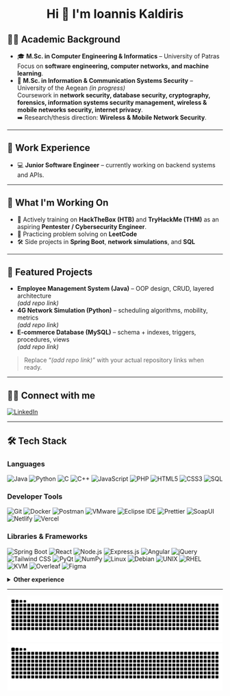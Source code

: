 <h1 align="center">Hi 👋 I'm Ioannis Kaldiris</h1>

## 👨‍🎓 Academic Background
- 🎓 **M.Sc. in Computer Engineering & Informatics** – University of Patras  
  Focus on **software engineering, computer networks, and machine learning**.  
- 📖 **M.Sc. in Information & Communication Systems Security** – University of the Aegean *(in progress)*  
  Coursework in **network security, database security, cryptography, forensics, information systems security management, wireless & mobile networks security, internet privacy**.  
  ➡️ Research/thesis direction: **Wireless & Mobile Network Security**.  

---

## 💼 Work Experience
- 💻 **Junior Software Engineer** – currently working on backend systems and APIs.  


---

## 🚀 What I'm Working On
- 🔐 Actively training on **HackTheBox (HTB)** and **TryHackMe (THM)** as an aspiring **Pentester / Cybersecurity Engineer**.  
- 🧩 Practicing problem solving on **LeetCode**  
- 🛠️ Side projects in **Spring Boot**, **network simulations**, and **SQL**  

---

## 📂 Featured Projects
- **Employee Management System (Java)** – OOP design, CRUD, layered architecture  
  *(add repo link)*  
- **4G Network Simulation (Python)** – scheduling algorithms, mobility, metrics  
  *(add repo link)*  
- **E-commerce Database (MySQL)** – schema + indexes, triggers, procedures, views  
  *(add repo link)*  

> Replace “*(add repo link)*” with your actual repository links when ready.

---

## 👨‍💻 Connect with me
[![LinkedIn](https://img.shields.io/badge/-LinkedIn-0A66C2?style=flat&logo=linkedin&logoColor=white)](https://www.linkedin.com/in/ioannis-kaldiris-9b461227a/)

---

## 🛠 Tech Stack

### Languages
![Java](https://img.shields.io/badge/-Java-007396?style=flat&logo=java)
![Python](https://img.shields.io/badge/-Python-3776AB?style=flat&logo=python)
![C](https://img.shields.io/badge/-C-00599C?style=flat&logo=c)
![C++](https://img.shields.io/badge/-C++-00599C?style=flat&logo=c%2B%2B)
![JavaScript](https://img.shields.io/badge/-JavaScript-F7DF1E?style=flat&logo=javascript&logoColor=000)
![PHP](https://img.shields.io/badge/-PHP-777BB4?style=flat&logo=php)
![HTML5](https://img.shields.io/badge/-HTML5-E34F26?style=flat&logo=html5)
![CSS3](https://img.shields.io/badge/-CSS3-1572B6?style=flat&logo=css3)
![SQL](https://img.shields.io/badge/-SQL-4479A1?style=flat&logo=mysql)

### Developer Tools
![Git](https://img.shields.io/badge/-Git-F05032?style=flat&logo=git)
![Docker](https://img.shields.io/badge/-Docker-2496ED?style=flat&logo=docker)
![Postman](https://img.shields.io/badge/Postman-FF6C37?style=flat&logo=postman&logoColor=white)
![VMware](https://img.shields.io/badge/-VMware-607078?style=flat&logo=vmware)
![Eclipse IDE](https://img.shields.io/badge/Eclipse_IDE-2C2255?style=flat&logo=eclipseide&logoColor=white)
![Prettier](https://img.shields.io/badge/Prettier-F7B93E?style=flat&logo=prettier&logoColor=000)
![SoapUI](https://img.shields.io/badge/SoapUI-6CB33E?style=flat&logo=soapui&logoColor=white)
![Netlify](https://img.shields.io/badge/Netlify-00C7B7?style=flat&logo=netlify&logoColor=white)
![Vercel](https://img.shields.io/badge/Vercel-000000?style=flat&logo=vercel&logoColor=white)

### Libraries & Frameworks
![Spring Boot](https://img.shields.io/badge/-Spring_Boot-6DB33F?style=flat&logo=spring-boot)
![React](https://img.shields.io/badge/-React-61DAFB?style=flat&logo=react)
![Node.js](https://img.shields.io/badge/-Node.js-339933?style=flat&logo=node.js)
![Express.js](https://img.shields.io/badge/-Express.js-000000?style=flat&logo=express)
![Angular](https://img.shields.io/badge/-Angular-DD0031?style=flat&logo=angular)
![jQuery](https://img.shields.io/badge/jQuery-0769AD?style=flat&logo=jquery&logoColor=white)
![Tailwind CSS](https://img.shields.io/badge/Tailwind_CSS-06B6D4?style=flat&logo=tailwindcss&logoColor=white)
![PyQt](https://img.shields.io/badge/-PyQt-41CD52?style=flat)
![NumPy](https://img.shields.io/badge/-NumPy-013243?style=flat&logo=numpy)
![Linux](https://img.shields.io/badge/-Linux-FCC624?style=flat&logo=linux)
![Debian](https://img.shields.io/badge/-Debian-A81D33?style=flat&logo=debian)
![UNIX](https://img.shields.io/badge/-UNIX-000000?style=flat)
![RHEL](https://img.shields.io/badge/-RHEL-EE0000?style=flat&logo=redhat)
![KVM](https://img.shields.io/badge/-KVM-660066?style=flat)
![Overleaf](https://img.shields.io/badge/-Overleaf-47A141?style=flat&logo=overleaf)
![Figma](https://img.shields.io/badge/-Figma-F24E1E?style=flat&logo=figma)

<details>
  <summary><b>Other experience</b></summary>
  
  <!-- Keep these tucked away to avoid visual clutter -->
  <br>
  ![Prolog](https://img.shields.io/badge/-Prolog-red?style=flat)
  ![Assembly](https://img.shields.io/badge/-Assembly-gray?style=flat)
  ![Verilog](https://img.shields.io/badge/-Verilog-darkred?style=flat)
  ![JSON](https://img.shields.io/badge/-JSON-000000?style=flat&logo=json)
</details>

---

<!-- Contributions snake (generated by your workflow to the `output` branch) -->
![GitHub Snake Light](https://raw.githubusercontent.com/IoannisKaldiris/IoannisKaldiris/output/github-snake.svg#gh-light-mode-only)
![GitHub Snake Dark](https://raw.githubusercontent.com/IoannisKaldiris/IoannisKaldiris/output/github-snake-dark.svg#gh-dark-mode-only)
